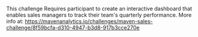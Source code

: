 This challenge Requires participant to create an interactive dashboard that enables sales managers to track their team's quarterly performance.
More info at: https://mavenanalytics.io/challenges/maven-sales-challenge/8f59bcfa-d310-4947-b3d8-917b3cce270e
